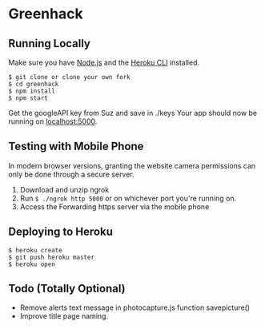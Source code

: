 # Greenhack

## Running Locally

Make sure you have [Node.js](http://nodejs.org/) and the [Heroku CLI](https://cli.heroku.com/) installed.

```
$ git clone or clone your own fork
$ cd greenhack
$ npm install
$ npm start
```
Get the googleAPI key from Suz and save in ./keys
Your app should now be running on [localhost:5000](http://localhost:5000/).

## Testing with Mobile Phone
In modern browser versions, granting the website camera permissions can only be done through a secure server.

1. Download and unzip ngrok
2. Run `$ ./ngrok http 5000` or on whichever port you're running on.
3. Access the Forwarding https server via the mobile phone


## Deploying to Heroku

```
$ heroku create
$ git push heroku master
$ heroku open
```

## Todo (Totally Optional)
* Remove alerts text message in photocapture.js function savepicture()
* Improve title page naming.
